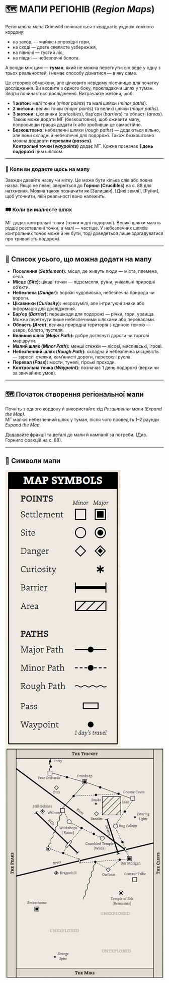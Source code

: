 # 🗺️ МАПИ РЕГІОНІВ (*Region Maps*)

Регіональна мапа Grimwild починається з квадратів уздовж кожного кордону:  
- на заході — майже непрохідні гори,  
- на сході — довге скелясте узбережжя,  
- на півночі — густий ліс,  
- на півдні — небезпечні болота.  

А всюди між цим — **туман**, який не можна перетнути: він веде у одну з трьох реальностей, і немає способу дізнатися — в яку саме.  

Це створює обмежену, але цілковито невідому пісочницю для початку дослідження. Ви входите з одного боку, прокладаючи шлях у туман. Звідти починається дослідження. Витрачайте жетони, щоб:  

- **1 жетон:** малі точки (*minor points*) та малі шляхи (*minor paths*).  
- **2 жетони:** великі точки (*major points*) та великі шляхи (*major paths*).  
- **3 жетони:** цікавинки (*curiosities*), бар’єри (*barriers*) та області (*areas*). Також може додати МГ (безкоштовно), щоб оживити мапу, попросивши гравця додати їх або зробивши це самостійно.  
- **Безкоштовно:** небезпечні шляхи (*rough paths*) — додаються вільно, але вони складні й небезпечні для подорожі. Також безкоштовно можна додавати **перевали (*passes*)**.  
  **Контрольні точки (*waypoints*)** додає МГ. Кожна позначає **1 день подорожі** цим шляхом.  

---

### 📍 Коли ви додаєте щось на мапу
Завжди давайте назву чи мітку. Це може бути кілька слів або повна назва. Якщо не певні, зверніться до **Горнил (Crucibles)** на с. 88 для натхнення. Можна також позначити як [Залишки], [Дикі землі], [Руїни], щоб уточнити, якій реальності воно належить.  

### 🛤️ Коли ви малюєте шлях
МГ додає контрольні точки (точки = дні подорожі). Великі шляхи мають рідше розставлені точки, а малі — частіше. У небезпечних шляхів контрольних точок може й не бути, тоді доведеться лише здогадуватися про тривалість подорожі.  

---

## 📑 Список усього, що можна додати на мапу

- **Поселення (*Settlement*):** місця, де живуть люди — міста, племена, села.  
- **Місце (*Site*):** цікаві точки — підземелля, руїни, унікальні природні об’єкти.  
- **Небезпека (*Danger*):** ворожі чудовиська, небезпечна природа чи вороги.  
- **Цікавинки (*Curiosity*):** незрозумілі, але інтригуючі знаки або інформація для дослідження.  
- **Бар’єр (*Barrier*):** перешкоди для подорожі — річки, гори, урвища. Можна перетнути лише небезпечними шляхами або перевалами.  
- **Область (*Area*):** велика природна територія з єдиною темою — озеро, болото, пустеля.  
- **Великий шлях (*Major Path*):** добре доглянуті дороги чи торгові маршрути.  
- **Малий шлях (*Minor Path*):** менші стежки — лісові, мисливські, ігрові.  
- **Небезпечний шлях (*Rough Path*):** складна й небезпечна місцевість — зарослі стежки, кам’янисті дороги, пересохлі русла.  
- **Перевал (*Pass*):** мости, тунелі, гірські проходи.  
- **Контрольна точка (*Waypoint*):** позначає 1 день подорожі (верхи чи за звичайних умов).  

---

## 🗺️ Початок створення регіональної мапи

Почніть з одного кордону й використайте хід *Розширення мапи (Expand the Map)*.  
МГ малює небезпечний шлях у туман, після чого проведіть 1–2 раунди *Expand the Map*.  

Додавайте фракції та деталі до мапи й кампанії за потреби. (Див. Горнило фракцій на с. 88).  

---
## 🔖 Символи мапи
![image.png](_images/map-symbols.png)
![image.png](_images/region-map.png)
